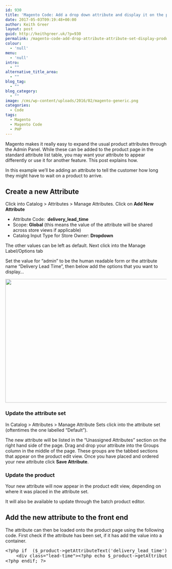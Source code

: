 ```yaml
---
id: 930
title: 'Magento Code: Add a drop down attribute and display it on the product page in custom HTML'
date: 2017-05-03T09:19:48+00:00
author: Keith Greer
layout: post
guid: http://keithgreer.uk/?p=930
permalink: /magento-code-add-drop-attribute-attribute-set-display-product-page-custom-html
colour:
  - 'null'
menu:
  - 'null'
intro:
  - ""
alternative_title_area:
  - ""
blog_tag:
  - ""
blog_category:
  - ""
image: /cms/wp-content/uploads/2016/02/magento-generic.png
categories:
  - Code
tags:
  - Magento
  - Magento Code
  - PHP
---
```

Magento makes it really easy to expand the usual product attributes through the Admin Panel. While these can be added to the product page in the standard attribute list table, you may want your attribute to appear differently or use it for another feature. This post explains how.

In this example we&#8217;ll be adding an attribute to tell the customer how long they might have to wait on a product to arrive.

## <!--more-->Create a new Attribute

Click into Catalog > Attributes > Manage Attributes. Click on **Add New Attribute**

  * Attribute Code:  **delivery\_lead\_time**
  * Scope: **Global** (this means the value of the attribute will be shared across store views if applicable)
  * Catalog Input Type for Store Owner: **Dropdown**

The other values can be left as default. Next click into the Manage Label/Options tab

Set the value for &#8220;admin&#8221; to be the human readable form or the attribute name &#8220;Delivery Lead Time&#8221;, then below add the options that you want to display&#8230;

<pre><img class="alignnone size-full wp-image-931" src="http://keithgreer.uk/cms/wp-content/uploads/2017/05/delivery-lead-time-2.png" alt="" width="926" height="386" srcset="https://keithgreer.uk/cms/wp-content/uploads/2017/05/delivery-lead-time-2.png 926w, https://keithgreer.uk/cms/wp-content/uploads/2017/05/delivery-lead-time-2-300x125.png 300w, https://keithgreer.uk/cms/wp-content/uploads/2017/05/delivery-lead-time-2-768x320.png 768w" sizes="(max-width: 926px) 100vw, 926px" /></pre>

### Update the attribute set

In Catalog > Attributes > Manage Attribute Sets click into the attribute set (oftentimes the one labelled &#8220;Default&#8221;).

The new attribute will be listed in the &#8220;Unassigned Attributes&#8221; section on the right hand side of the page. Drag and drop your attribute into the Groups column in the middle of the page. These groups are the tabbed sections that appear on the product edit view. Once you have placed and ordered your new attribute click **Save Attribute**.

### Update the product

Your new attribute will now appear in the product edit view, depending on where it was placed in the attribute set.

It will also be available to update through the batch product editor.

## Add the new attribute to the front end

The attribute can then be loaded onto the product page using the following code. First check if the attribute has been set, if it has add the value into a container.

<pre>&lt;?php if  ($_product-&gt;getAttributeText('delivery_lead_time')): ?&gt;
    &lt;div class="lead-time"&gt;&lt;?php echo $_product-&gt;getAttributeText('delivery_lead_time'); ?&gt;&lt;div&gt;
&lt;?php endif; ?&gt;</pre>